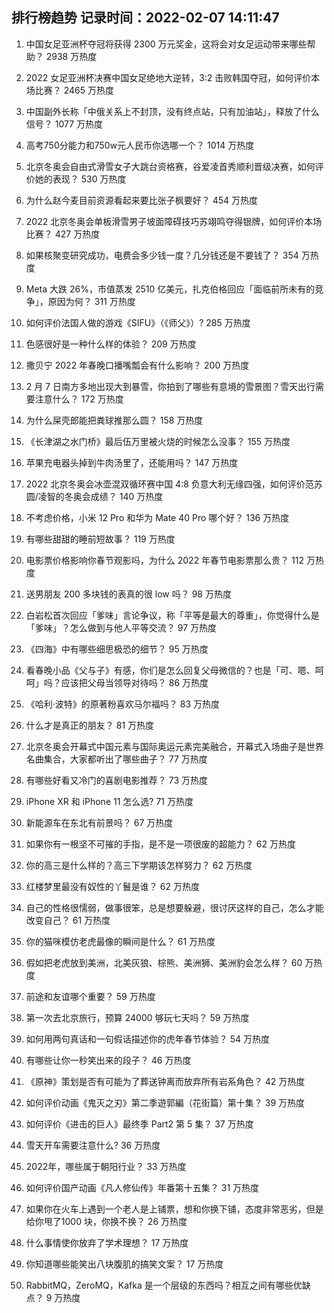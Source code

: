 
## 排行榜趋势 记录时间：2022-02-07 14:11:47
  
  1. 中国女足亚洲杯夺冠将获得 2300 万元奖金，这将会对女足运动带来哪些帮助？ 2938 万热度
    
  2. 2022 女足亚洲杯决赛中国女足绝地大逆转，3:2 击败韩国夺冠，如何评价本场比赛？ 2465 万热度
    
  3. 中国副外长称「中俄关系上不封顶，没有终点站，只有加油站」，释放了什么信号？ 1077 万热度
    
  4. 高考750分能力和750w元人民币你选哪一个？ 1014 万热度
    
  5. 北京冬奥会自由式滑雪女子大跳台资格赛，谷爱凌首秀顺利晋级决赛，如何评价她的表现？ 530 万热度
    
  6. 为什么赵今麦目前资源看起来要比张子枫要好？ 454 万热度
    
  7. 2022 北京冬奥会单板滑雪男子坡面障碍技巧苏翊鸣夺得银牌，如何评价本场比赛？ 427 万热度
    
  8. 如果核聚变研究成功，电费会多少钱一度？几分钱还是不要钱了？ 354 万热度
    
  9. Meta 大跌 26%，市值蒸发 2510 亿美元，扎克伯格回应「面临前所未有的竞争」，原因为何？ 311 万热度
    
  10. 如何评价法国人做的游戏《SIFU》（《师父》）? 285 万热度
    
  11. 色感很好是一种什么样的体验？ 209 万热度
    
  12. 撒贝宁 2022 年春晚口播嘴瓢会有什么影响？ 200 万热度
    
  13. 2 月 7 日南方多地出现大到暴雪，你拍到了哪些有意境的雪景图？雪天出行需要注意什么？ 172 万热度
    
  14. 为什么屎壳郎能把粪球推那么圆？ 158 万热度
    
  15. 《长津湖之水门桥》最后伍万里被火烧的时候怎么没事？ 155 万热度
    
  16. 苹果充电器头掉到牛肉汤里了，还能用吗？ 147 万热度
    
  17. 2022 北京冬奥会冰壶混双循环赛中国 4:8 负意大利无缘四强，如何评价范苏圆/凌智的冬奥会成绩？ 140 万热度
    
  18. 不考虑价格，小米 12 Pro 和华为 Mate 40 Pro 哪个好？ 136 万热度
    
  19. 有哪些甜甜的睡前短故事？ 119 万热度
    
  20. 电影票价格影响你春节观影吗，为什么 2022 年春节电影票那么贵？ 112 万热度
    
  21. 送男朋友 200 多块钱的表真的很 low 吗？ 98 万热度
    
  22. 白岩松首次回应「爹味」言论争议，称「平等是最大的尊重」，你觉得什么是「爹味」？怎么做到与他人平等交流？ 97 万热度
    
  23. 《四海》中有哪些细思极恐的细节？ 95 万热度
    
  24. 看春晚小品《父与子》有感，你们是怎么回复父母微信的？也是「可、嗯、呵呵」吗？应该把父母当领导对待吗？ 86 万热度
    
  25. 《哈利·波特》的原著粉喜欢马尔福吗？ 83 万热度
    
  26. 什么才是真正的朋友？ 81 万热度
    
  27. 北京冬奥会开幕式中国元素与国际奥运元素完美融合，开幕式入场曲子是世界名曲集合，大家都听出了哪些曲子？ 77 万热度
    
  28. 有哪些好看又冷门的喜剧电影推荐？ 73 万热度
    
  29. iPhone XR 和 iPhone 11 怎么选? 71 万热度
    
  30. 新能源车在东北有前景吗？ 67 万热度
    
  31. 如果你有一根坚不可摧的手指，是不是一项很废的超能力？ 62 万热度
    
  32. 你的高三是什么样的？高三下学期该怎样努力？ 62 万热度
    
  33. 红楼梦里最没有奴性的丫鬟是谁？ 62 万热度
    
  34. 自己的性格很懦弱，做事很笨，总是想要躲避，很讨厌这样的自己，怎么才能改变自己？ 61 万热度
    
  35. 你的猫咪模仿老虎最像的瞬间是什么？ 61 万热度
    
  36. 假如把老虎放到美洲，北美灰狼、棕熊、美洲狮、美洲豹会怎么样？ 60 万热度
    
  37. 前途和友谊哪个重要？ 59 万热度
    
  38. 第一次去北京旅行，预算 24000 够玩七天吗？ 59 万热度
    
  39. 如何用两句真话和一句假话描述你的虎年春节体验？ 54 万热度
    
  40. 有哪些让你一秒笑出来的段子？ 46 万热度
    
  41. 《原神》策划是否有可能为了葬送钟离而放弃所有岩系角色？ 42 万热度
    
  42. 如何评价动画《鬼灭之刃》第二季遊郭編（花街篇）第十集？ 39 万热度
    
  43. 如何评价《进击的巨人》最终季 Part2 第 5 集？ 37 万热度
    
  44. 雪天开车需要注意什么? 36 万热度
    
  45. 2022年，哪些属于朝阳行业？ 33 万热度
    
  46. 如何评价国产动画《凡人修仙传》年番第十五集？ 31 万热度
    
  47. 如果你在火车上遇到一个老人是上铺票，想和你换下铺，态度非常恶劣，但是给你甩了1000 块，你换不换？ 26 万热度
    
  48. 什么事情使你放弃了学术理想？ 17 万热度
    
  49. 你知道哪些能笑出八块腹肌的搞笑文案？ 17 万热度
    
  50. RabbitMQ，ZeroMQ，Kafka 是一个层级的东西吗？相互之间有哪些优缺点？ 9 万热度
    